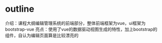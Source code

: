 # outline
介绍：课程大纲编辑管理系统的前端部分，整体前端框架为vue，ui框架为bootstrap-vue
亮点：使用了vue的数据驱动视图生成的特性，加上bootstrap的组件，自认为编辑页面算是比较漂亮的


